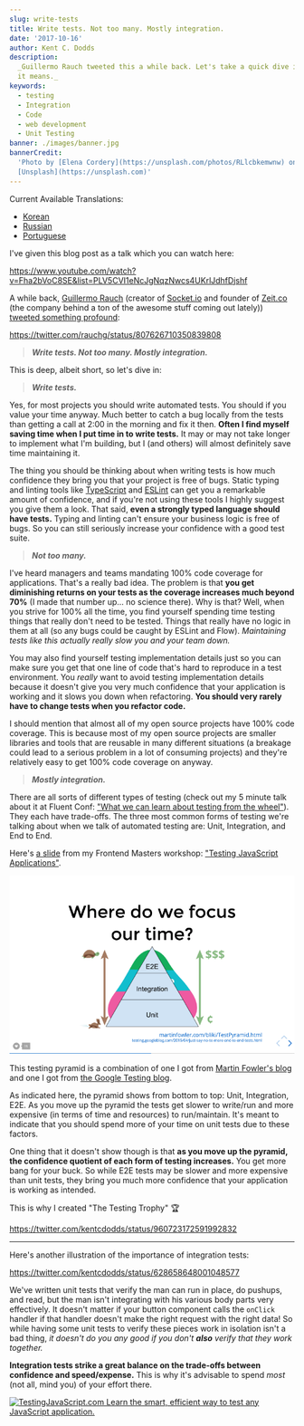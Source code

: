 ```yaml
---
slug: write-tests
title: Write tests. Not too many. Mostly integration.
date: '2017-10-16'
author: Kent C. Dodds
description:
  _Guillermo Rauch tweeted this a while back. Let's take a quick dive into what
  it means._
keywords:
  - testing
  - Integration
  - Code
  - web development
  - Unit Testing
banner: ./images/banner.jpg
bannerCredit:
  'Photo by [Elena Cordery](https://unsplash.com/photos/RLlcbkemwnw) on
  [Unsplash](https://unsplash.com)'
---
```


Current Available Translations:

- [Korean](https://www.vobour.com/%ED%85%8C%EC%8A%A4%ED%8A%B8%EB%A5%BC-%EC%9E%91%EC%84%B1%ED%95%98%EC%9E%90-%EB%84%88%EB%AC%B4-%EB%A7%8E%EC%9D%B4%EB%8A%94-%EB%A7%90%EA%B3%A0-%ED%86%B5%ED%95%A9-%EC%9C%84%EC%A3%BC%EB%A1%9C-write-tests)
- [Russian](http://howtorecover.me/napisite-testy-ne-sliskom-mnogo)
- [Portuguese](https://medium.com/@sergioamjr91/escreva-testes-não-muitos-mas-mais-de-integração-7ebebf225516)

I've given this blog post as a talk which you can watch here:

https://www.youtube.com/watch?v=Fha2bVoC8SE&list=PLV5CVI1eNcJgNqzNwcs4UKrlJdhfDjshf

A while back, [Guillermo Rauch‏](https://twitter.com/rauchg) (creator of
[Socket.io](https://socket.io/) and founder of [Zeit.co](https://zeit.co/) (the
company behind a ton of the awesome stuff coming out lately))
[tweeted something profound](https://twitter.com/rauchg/status/807626710350839808):

https://twitter.com/rauchg/status/807626710350839808

> **_Write tests. Not too many. Mostly integration._**

This is deep, albeit short, so let's dive in:

> **_Write tests._**

Yes, for most projects you should write automated tests. You should if you value
your time anyway. Much better to catch a bug locally from the tests than getting
a call at 2:00 in the morning and fix it then. **Often I find myself saving time
when I put time in to write tests.** It may or may not take longer to implement
what I'm building, but I (and others) will almost definitely save time
maintaining it.

The thing you should be thinking about when writing tests is how much confidence
they bring you that your project is free of bugs. Static typing and linting
tools like [TypeScript](https://www.typescriptlang.org/) and
[ESLint](https://eslint.org/) can get you a remarkable amount of confidence, and
if you're not using these tools I highly suggest you give them a look. That
said, **even a strongly typed language should have tests.** Typing and linting
can't ensure your business logic is free of bugs. So you can still seriously
increase your confidence with a good test suite.

> **_Not too many._**

I've heard managers and teams mandating 100% code coverage for applications.
That's a really bad idea. The problem is that **you get diminishing returns on
your tests as the coverage increases much beyond 70%** (I made that number up...
no science there). Why is that? Well, when you strive for 100% all the time, you
find yourself spending time testing things that really don't need to be tested.
Things that really have no logic in them at all (so any bugs could be caught by
ESLint and Flow). _Maintaining tests like this actually really slow you and your
team down._

You may also find yourself testing implementation details just so you can make
sure you get that one line of code that's hard to reproduce in a test
environment. You _really_ want to avoid testing implementation details because
it doesn't give you very much confidence that your application is working and it
slows you down when refactoring. **You should very rarely have to change tests
when you refactor code.**

I should mention that almost all of my open source projects have 100% code
coverage. This is because most of my open source projects are smaller libraries
and tools that are reusable in many different situations (a breakage could lead
to a serious problem in a lot of consuming projects) and they're relatively easy
to get 100% code coverage on anyway.

> **_Mostly integration._**

There are all sorts of different types of testing (check out my 5 minute talk
about it at Fluent Conf:
["What we can learn about testing from the wheel"](https://www.youtube.com/watch?v=Da9wfQ0frGA&feature=youtu.be&list=PLV5CVI1eNcJgNqzNwcs4UKrlJdhfDjshf)).
They each have trade-offs. The three most common forms of testing we're talking
about when we talk of automated testing are: Unit, Integration, and End to End.

Here's [a slide](http://slides.com/kentcdodds/testing-workshop#/4/8) from my
Frontend Masters workshop:
["Testing JavaScript Applications"](https://frontendmasters.com/courses/testing-javascript/).

![testing pyramid](./images/2.png)

This testing pyramid is a combination of one I got from
[Martin Fowler's blog](https://martinfowler.com/bliki/TestPyramid.html) and one
I got from
[the Google Testing blog](https://testing.googleblog.com/2015/04/just-say-no-to-more-end-to-end-tests.html).

As indicated here, the pyramid shows from bottom to top: Unit, Integration, E2E.
As you move up the pyramid the tests get slower to write/run and more expensive
(in terms of time and resources) to run/maintain. It's meant to indicate that
you should spend more of your time on unit tests due to these factors.

One thing that it doesn't show though is that **as you move up the pyramid, the
confidence quotient of each form of testing increases.** You get more bang for
your buck. So while E2E tests may be slower and more expensive than unit tests,
they bring you much more confidence that your application is working as
intended.

This is why I created "The Testing Trophy" 🏆

https://twitter.com/kentcdodds/status/960723172591992832

---

Here's another illustration of the importance of integration tests:

https://twitter.com/kentcdodds/status/628658648001048577

We've written unit tests that verify the man can run in place, do pushups, and
read, but the man isn't integrating with his various body parts very
effectively. It doesn't matter if your button component calls the `onClick`
handler if that handler doesn't make the right request with the right data! So
while having some unit tests to verify these pieces work in isolation isn't a
bad thing, _it doesn't do you any good if you don't **also** verify that they
work together._

**Integration tests strike a great balance on the trade-offs between confidence
and speed/expense.** This is why it's advisable to spend _most_ (not all, mind
you) of your effort there.

[![TestingJavaScript.com Learn the smart, efficient way to test any JavaScript application.](/images/testingjavascript-promos/tjs-5.jpg)](https://testingjavascript.com)
